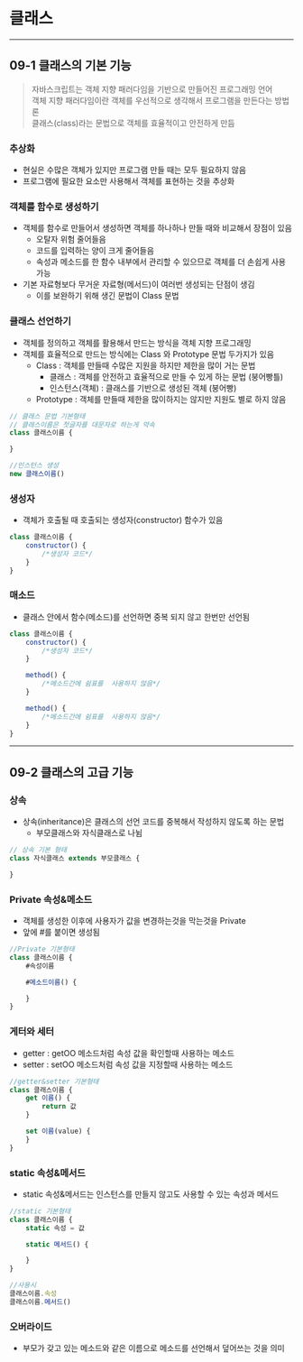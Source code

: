 # 클래스

*** 

## 09-1 클래스의 기본 기능

> 자바스크립트는 객체 지향 패러다임을 기반으로 만들어진 프로그래밍 언어<br/>
> 객체 지향 패러다임이란 객체를 우선적으로 생각해서 프로그램을 만든다는 방법론<br/>
> 클래스(class)라는 문법으로 객체를 효율적이고 안전하게 만듬

### 추상화

- 현실은 수많은 객체가 있지만 프로그램 만들 때는 모두 필요하지 않음
- 프로그램에 필요한 요소만 사용해서 객체를 표현하는 것을 추상화

### 객체를 함수로 생성하기

- 객체를 함수로 만들어서 생성하면 객체를 하나하나 만들 때와 비교해서 장점이 있음
    - 오탈자 위험 줄어들음
    - 코드를 입력하는 양이 크게 줄어들음
    - 속성과 메소드를 한 함수 내부에서 관리할 수 있으므로 객체를 더 손쉽게 사용 가능
- 기본 자료형보다 무거운 자료형(메서드)이 여러번 생성되는 단점이 생김
    - 이를 보완하기 위해 생긴 문법이 Class 문법

### 클래스 선언하기

- 객체를 정의하고 객체를 활용해서 만드는 방식을 객체 지향 프로그래밍
- 객체를 효율적으로 만드는 방식에는 Class 와 Prototype 문법 두가지가 있음
    - Class : 객체를 만들때 수많은 지원을 하지만 제한을 많이 거는 문법
        - 클래스 : 객체를 안전하고 효율적으로 만들 수 있게 하는 문법 (붕어빵틀)
        - 인스턴스(객체) : 클래스를 기반으로 생성된 객체 (붕어빵)
    - Prototype : 객체를 만들때 제한을 많이하지는 않지만 지원도 별로 하지 않음

```js
// 클래스 문법 기본형태
// 클래스이름은 첫글자를 대문자로 하는게 약속 
class 클래스이름 {

}

//인스턴스 생성
new 클래스이름()
```

### 생성자

- 객체가 호출될 때 호출되는 생성자(constructor) 함수가 있음

```js
class 클래스이름 {
    constructor() {
        /*생성자 코드*/
    }
}
```

### 매소드

- 클래스 안에서 함수(메소드)를 선언하면 중복 되지 않고 한번만 선언됨

```js
class 클래스이름 {
    constructor() {
        /*생성자 코드*/
    }

    method() {
        /*메소드간에 쉼표를  사용하지 않음*/
    }

    method() {
        /*메소드간에 쉼표를  사용하지 않음*/
    }
}
```

***

## 09-2 클래스의 고급 기능

### 상속

- 상속(inheritance)은 클래스의 선언 코드를 중복해서 작성하지 않도록 하는 문법
    - 부모클래스와 자식클래스로 나뉨

```js
// 상속 기본 형태
class 자식클래스 extends 부모클래스 {

}
```

### Private 속성&메소드

- 객체를 생성한 이후에 사용자가 값을 변경하는것을 막는것을 Private
- 앞에 #를 붙이면 생성됨

```js
//Private 기본형태
class 클래스이름 {
    #속성이름

    #메소드이름() {

    }
}
```

### 게터와 세터

- getter : getOO 메소드처럼 속성 값을 확인할때 사용하는 메소드
- setter : setOO 메소드처럼 속성 값을 지정할때 사용하는 메소드

```js
//getter&setter 기본형태
class 클래스이름 {
    get 이름() {
        return 값
    }

    set 이름(value) {
    }
}
```

### static 속성&메서드

- static 속성&메서드는 인스턴스를 만들지 않고도 사용할 수 있는 속성과 메서드

```js
//static 기본형태
class 클래스이름 {
    static 속성 = 값

    static 메서드() {

    }
}

//사용시
클래스이름.속성
클래스이름.메서드()
```

### 오버라이드

- 부모가 갖고 있는 메소드와 같은 이름으로 메소드를 선언해서 덮어쓰는 것을 의미 
